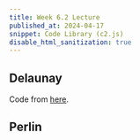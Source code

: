 ```yaml
---
title: Week 6.2 Lecture 
published_at: 2024-04-17
snippet: Code Library (c2.js)
disable_html_sanitization: true
---
```

<script src="/scripts/c2.min.js"></script>

## Delaunay

Code from [here](https://github.com/ren-yuan/c2.js/blob/main/examples/Delaunay.js).

<canvas id="c2">

<script>

//Created by Ren Yuan

const renderer = new c2.Renderer(document.getElementById('c2'));
resize();

renderer.background('#cccccc');
let random = new c2.Random();


class Agent extends c2.Point {
    constructor() {
        let x = random.next(renderer.width);
        let y = random.next(renderer.height);
        super(x, y);

        this.vx = random.next(-2, 2);
        this.vy = random.next(-2, 2);
    }

    update() {
        this.x += this.vx;
        this.y += this.vy;

        if (this.x < 0) {
            this.x = 0;
            this.vx *= -1;
        } else if (this.x > renderer.width) {
            this.x = renderer.width;
            this.vx *= -1;
        }
        if (this.y < 0) {
            this.y = 0;
            this.vy *= -1;
        } else if (this.y > renderer.height) {
            this.y = renderer.height;
            this.vy *= -1;
        }
    }

    display() {
        renderer.stroke('#333333');
        renderer.lineWidth(5);
        renderer.point(this.x, this.y);
    }
}

let agents = new Array(20);
for (let i = 0; i < agents.length; i++) agents[i] = new Agent();


renderer.draw(() => {
    renderer.clear();

    let delaunay = new c2.Delaunay();
    delaunay.compute(agents);
    let vertices = delaunay.vertices;
    let edges = delaunay.edges;
    let triangles = delaunay.triangles;

    let maxArea = 0;
    let minArea = Number.POSITIVE_INFINITY;
    for (let i = 0; i < triangles.length; i++) {
        let area = triangles[i].area();
        if(area < minArea) minArea = area;
        if(area > maxArea) maxArea = area;
    }

    renderer.stroke('#333333');
    renderer.lineWidth(1);
    for (let i = 0; i < triangles.length; i++) {
        let t = c2.norm(triangles[i].area(), minArea, maxArea);
        let color = c2.Color.hsl(30*t, 30+30*t, 20+80*t);
        renderer.fill(color);
        renderer.triangle(triangles[i]);
    }
    

    for (let i = 0; i < agents.length; i++) {
        agents[i].display();
        agents[i].update();
    }
});


window.addEventListener('resize', resize);
function resize() {
    let parent = renderer.canvas.parentElement;
    renderer.size(parent.clientWidth, parent.clientWidth / 16 * 9);
}

</script>

</canvas>

## Perlin

<canvas id="c2_2">

<script>

//Created by Ren Yuan

const renderer_2 = new c2.Renderer(document.getElementById('c2'));
resize();

renderer_2.background('#cccccc');
let perlin = new c2.Perlin();
//perlin.detail(4, .5);
//perlin.seed(0);


let row = 20;
let col = 10;

renderer_2.draw(() => {
    renderer_2.clear();

    let time = renderer_2.frameCount * .01;

    renderer_2.stroke('#333333');
    renderer_2.lineWidth(1);
    for (let i=0; i<row; i++) {
      let t = c2.norm(i, 0, row);
      let c = c2.Color.hsl(30*t, 30+30*t, 20+70*t);
      renderer_2.fill(c);
      renderer_2.beginPath();
      for (let j=0; j<col; j++) {
        let x = c2.map(j, 0, col-1, 0, renderer_2.width);
        let y = c2.map(i, 0, row, renderer_2.height/3, renderer_2.height)
          + (perlin.noise(time+j*.1, time+i*.04)-.5)
          * renderer_2.height*2;
        renderer_2.lineTo(x, y);
      }
      renderer_2.lineTo(renderer_2.width, renderer_2.height);
      renderer_2.lineTo(0, renderer_2.height);
      renderer_2.endPath(true);
    }
});


window.addEventListener('resize', resize);
function resize() {
    let parent = renderer_2.canvas.parentElement;
    renderer_2.size(parent.clientWidth, parent.clientWidth / 16 * 9);
}

</script>

</canvas>
